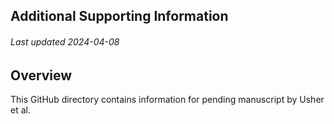 ## Additional Supporting Information
###### Last updated 2024-04-08

## Overview
This GitHub directory contains information for pending manuscript by Usher et al.